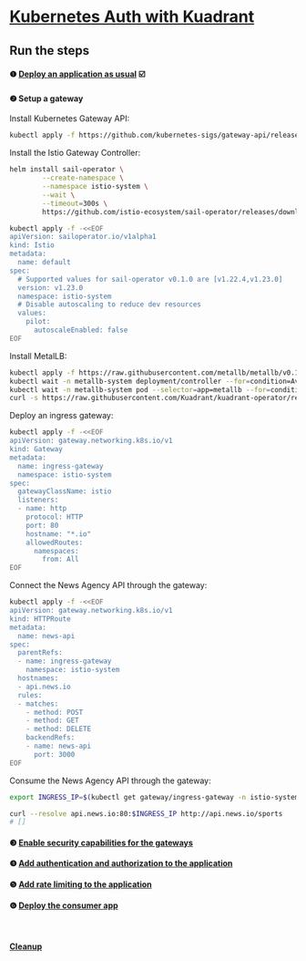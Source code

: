 # [Kubernetes Auth with Kuadrant](README.md)

## Run the steps

#### ❶ [Deploy an application as usual](1-deploy.md) ☑️
#### ❷ Setup a gateway

Install Kubernetes Gateway API:

```sh
kubectl apply -f https://github.com/kubernetes-sigs/gateway-api/releases/download/v1.1.0/standard-install.yaml
```

Install the Istio Gateway Controller:

```sh
helm install sail-operator \
		--create-namespace \
		--namespace istio-system \
		--wait \
		--timeout=300s \
		https://github.com/istio-ecosystem/sail-operator/releases/download/0.1.0/sail-operator-0.1.0.tgz

kubectl apply -f -<<EOF
apiVersion: sailoperator.io/v1alpha1
kind: Istio
metadata:
  name: default
spec:
  # Supported values for sail-operator v0.1.0 are [v1.22.4,v1.23.0]
  version: v1.23.0
  namespace: istio-system
  # Disable autoscaling to reduce dev resources
  values:
    pilot:
      autoscaleEnabled: false
EOF
```

Install MetalLB:

```sh
kubectl apply -f https://raw.githubusercontent.com/metallb/metallb/v0.13.7/config/manifests/metallb-native.yaml
kubectl wait -n metallb-system deployment/controller --for=condition=Available --timeout=300s
kubectl wait -n metallb-system pod --selector=app=metallb --for=condition=ready --timeout=60s
curl -s https://raw.githubusercontent.com/Kuadrant/kuadrant-operator/refs/tags/v0.10.0/utils/docker-network-ipaddresspool.sh | bash -s -- kind yq 1 | kubectl apply -n metallb-system -f -
```

Deploy an ingress gateway:

```sh
kubectl apply -f -<<EOF
apiVersion: gateway.networking.k8s.io/v1
kind: Gateway
metadata:
  name: ingress-gateway
  namespace: istio-system
spec:
  gatewayClassName: istio
  listeners:
  - name: http
    protocol: HTTP
    port: 80
    hostname: "*.io"
    allowedRoutes:
      namespaces:
        from: All
EOF
```

Connect the News Agency API through the gateway:

```sh
kubectl apply -f -<<EOF
apiVersion: gateway.networking.k8s.io/v1
kind: HTTPRoute
metadata:
  name: news-api
spec:
  parentRefs:
  - name: ingress-gateway
    namespace: istio-system
  hostnames:
  - api.news.io
  rules:
  - matches:
    - method: POST
    - method: GET
    - method: DELETE
    backendRefs:
    - name: news-api
      port: 3000
EOF
```

Consume the News Agency API through the gateway:

```sh
export INGRESS_IP=$(kubectl get gateway/ingress-gateway -n istio-system -o jsonpath='{.status.addresses[0].value}')
```

```sh
curl --resolve api.news.io:80:$INGRESS_IP http://api.news.io/sports
# []
```

#### ❸ [Enable security capabilities for the gateways](3-kuadrant.md)
#### ❹ [Add authentication and authorization to the application](4-auth.md)
#### ❺ [Add rate limiting to the application](5-rate-limit.md)
#### ❻ [Deploy the consumer app](6-consumer.md)

<br/>

#### [Cleanup](cleanup.md)
